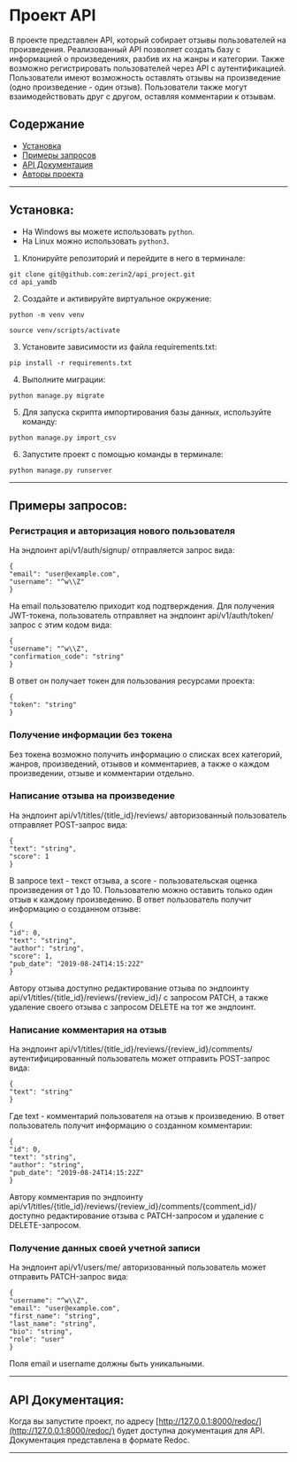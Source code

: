 # Проект API

В проекте представлен API, который собирает отзывы пользователей на произведения.
Реализованный API позволяет создать базу с информацией о произведениях, разбив их на жанры и категории. 
Также возможно регистрировать пользователей через API с аутентификацией.
Пользователи имеют возможность оставлять отзывы на произведение (одно произведение - один отзыв).
Пользователи также могут взаимодействовать друг с другом, оставляя комментарии к отзывам.

## Содержание
- [Установка](#установка)
- [Примеры запросов](#примеры-запросов)
- [API Документация](#api-документация)
- [Авторы проекта](#авторы-проекта)

---

## Установка:

- На Windows вы можете использовать `python`.
- На Linux можно использовать `python3`.


1. Клонируйте репозиторий и перейдите в него в терминале:
```
git clone git@github.com:zerin2/api_project.git
cd api_yamdb
```
2. Cоздайте и активируйте виртуальное окружение:
```
python -m venv venv
```
```
source venv/scripts/activate
```
3. Установите зависимости из файла requirements.txt:
```
pip install -r requirements.txt
```
4. Выполните миграции:
```
python manage.py migrate
```
5. Для запуска скрипта импортирования базы данных, используйте команду:
```
python manage.py import_csv
```
6. Запустите проект с помощью команды в терминале:
```
python manage.py runserver
```

---

## Примеры запросов:

### Регистрация и авторизация нового пользователя
На эндпоинт api/v1/auth/signup/ отправляется запрос вида:
```
{
"email": "user@example.com",
"username": "^w\\Z"
}
```
На email пользователю приходит код подтверждения.
Для получения JWT-токена, пользователь отправляет на эндпоинт api/v1/auth/token/ запрос с этим кодом вида:
```
{
"username": "^w\\Z",
"confirmation_code": "string"
}
```
В ответ он получает токен для пользования ресурсами проекта:
```
{
"token": "string"
}
```

### Получение информации без токена

Без токена возможно получить информацию о списках всех категорий, жанров, произведений, отзывов и комментариев, а также о каждом произведении, отзыве и комментарии отдельно.

### Написание отзыва на произведение

На эндпоинт api/v1/titles/{title_id}/reviews/ авторизованный пользователь отправляет POST-запрос вида:
```
{
"text": "string",
"score": 1
}
```
В запросе text - текст отзыва, а score - пользовательская оценка произведения от 1 до 10.
Пользователю можно оставить только один отзыв к каждому произведению.
В ответ пользователь получит информацию о созданном отзыве:
```
{
"id": 0,
"text": "string",
"author": "string",
"score": 1,
"pub_date": "2019-08-24T14:15:22Z"
}
```
Автору отзыва доступно редактирование отзыва по эндпоинту api/v1/titles/{title_id}/reviews/{review_id}/ с запросом PATCH, а также удаление своего отзыва с запросом DELETE на тот же эндпоинт.

### Написание комментария на отзыв

На эндпоинт api/v1/titles/{title_id}/reviews/{review_id}/comments/ аутентифицированный пользователь может отправить POST-запрос вида:
```
{
"text": "string"
}
```
Где text - комментарий пользователя на отзыв к произведению.
В ответ пользователь получит информацию о созданном комментарии:
```
{
"id": 0,
"text": "string",
"author": "string",
"pub_date": "2019-08-24T14:15:22Z"
}
```
Автору комментария по эндпоинту api/v1/titles/{title_id}/reviews/{review_id}/comments/{comment_id}/ доступно редактирование отзыва с PATCH-запросом и удаление с DELETE-запросом.

### Получение данных своей учетной записи

На эндпоинт api/v1/users/me/ авторизованный пользователь может отправить PATCH-запрос вида:
```
{
"username": "^w\\Z",
"email": "user@example.com",
"first_name": "string",
"last_name": "string",
"bio": "string",
"role": "user"
}
```
Поля email и username должны быть уникальными.

---

## API Документация:

Когда вы запустите проект, по адресу  [http://127.0.0.1:8000/redoc/](http://127.0.0.1:8000/redoc/) будет доступна документация для API. 
Документация представлена в формате Redoc.

---
